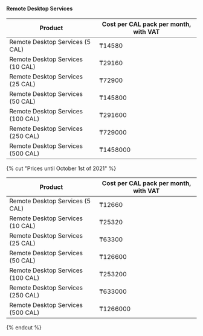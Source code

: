 #### Remote Desktop Services

Product | Cost per CAL pack per month, with VAT
--- | ---
Remote Desktop Services (5 CAL) | ₸14580
Remote Desktop Services (10 CAL) | ₸29160
Remote Desktop Services (25 CAL) | ₸72900
Remote Desktop Services (50 CAL) | ₸145800
Remote Desktop Services (100 CAL) | ₸291600
Remote Desktop Services (250 CAL) | ₸729000
Remote Desktop Services (500 CAL) | ₸1458000

{% cut "Prices until October 1st of 2021" %}

Product | Cost per CAL pack per month, with VAT
--- | ---
Remote Desktop Services (5 CAL) | ₸12660
Remote Desktop Services (10 CAL) | ₸25320
Remote Desktop Services (25 CAL) | ₸63300
Remote Desktop Services (50 CAL) | ₸126600
Remote Desktop Services (100 CAL) | ₸253200
Remote Desktop Services (250 CAL) | ₸633000
Remote Desktop Services (500 CAL) | ₸1266000

{% endcut %}
